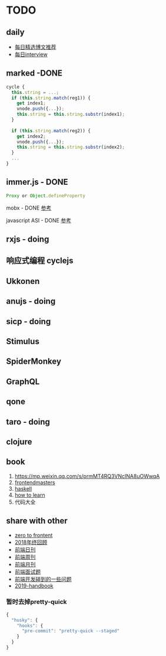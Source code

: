 # TODO

## daily
- [每日精选博文推荐](https://github.com/kujian/frontendDaily/blob/master/2019/04/09.md)
- [每日interview](https://github.com/yygmind/blog)

## marked -DONE

```js
cycle {
  this.string = ...;
  if (this.string.match(reg1)) {
    get index1;
    vnode.push({...});
    this.string = this.string.substr(index1);
  }
  
  if (this.string.match(reg2)) {
    get index2;
    vnode.push({...});
    this.string = this.string.substr(index2);
  }
  ...
}
```


## immer.js - DONE

```js
Proxy or Object.defineProperty
```

mobx - DONE
[参考](https://segmentfault.com/a/1190000013682735)


javascript ASI - DONE
[参考](https://segmentfault.com/a/1190000004548664)




## rxjs - doing



## 响应式编程 cyclejs





## Ukkonen




## anujs - doing


## sicp - doing



## Stimulus



## SpiderMonkey


## GraphQL



## qone




## taro - doing


## clojure



## book
1. https://mp.weixin.qq.com/s/prmMT4RQ3VNcINA8uOWwqA
2. [frontendmasters](https://frontendmasters.com/books/front-end-handbook/2018/)
3. [haskell](http://learnyouahaskell.com/chapters)
4. [how to learn](https://link.juejin.im/?target=https%3A%2F%2Fwww.coursera.org%2Flearn%2Flearning-how-to-learn)
5. 代码大全

## share with other
- [zero to frontent](https://juejin.im/post/5bb9aed1e51d451a3f4c3923)
- [2018年终回顾](https://juejin.im/post/5bdfb387e51d452c8e0aa902)
- [前端日刊](https://github.com/kujian/frontendDaily)
- [前端周刊](https://github.com/dt-fe/weekly)
- [前端月刊](https://segmentfault.com/blog/xcold)
- [前端面试题](https://github.com/Advanced-Frontend/Daily-Interview-Question)
- [前端开发碰到的一些问题](https://segmentfault.com/a/1190000019022842?utm_medium=hao.caibaojian.com&utm_source=hao.caibaojian.com&share_user=1030000000178452)
- [2019-handbook](https://frontendmasters.com/books/front-end-handbook/2019/#1.1)

### 暂时去掉pretty-quick
```js
{
  "husky": {
    "hooks": {
      "pre-commit": "pretty-quick --staged"
    }
  }
}
```
